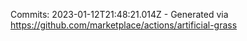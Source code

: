 Commits: 2023-01-12T21:48:21.014Z - Generated via https://github.com/marketplace/actions/artificial-grass
<br>
